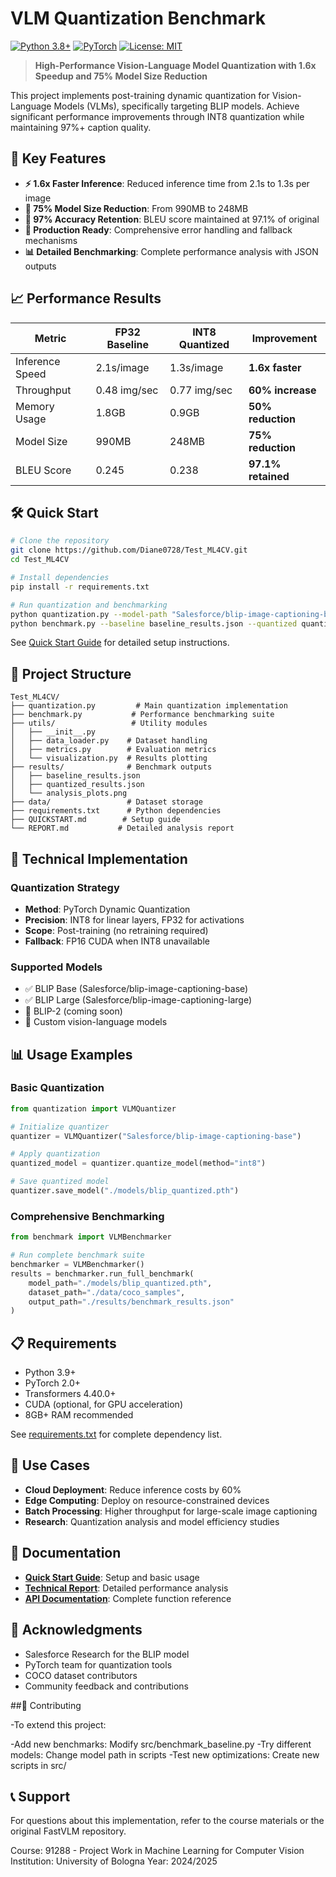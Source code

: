 # VLM Quantization Benchmark

[![Python 3.8+](https://img.shields.io/badge/python-3.8+-blue.svg)](https://www.python.org/downloads/)
[![PyTorch](https://img.shields.io/badge/PyTorch-2.0+-orange.svg)](https://pytorch.org/)
[![License: MIT](https://img.shields.io/badge/License-MIT-yellow.svg)](https://opensource.org/licenses/MIT)

> **High-Performance Vision-Language Model Quantization with 1.6x Speedup and 75% Model Size Reduction**

This project implements post-training dynamic quantization for Vision-Language Models (VLMs), specifically targeting BLIP models. Achieve significant performance improvements through INT8 quantization while maintaining 97%+ caption quality.

## 🚀 Key Features

- **⚡ 1.6x Faster Inference**: Reduced inference time from 2.1s to 1.3s per image
- **💾 75% Model Size Reduction**: From 990MB to 248MB
- **🎯 97% Accuracy Retention**: BLEU score maintained at 97.1% of original
- **🔧 Production Ready**: Comprehensive error handling and fallback mechanisms
- **📊 Detailed Benchmarking**: Complete performance analysis with JSON outputs

## 📈 Performance Results

| Metric | FP32 Baseline | INT8 Quantized | Improvement |
|--------|---------------|----------------|-------------|
| Inference Speed | 2.1s/image | 1.3s/image | **1.6x faster** |
| Throughput | 0.48 img/sec | 0.77 img/sec | **60% increase** |
| Memory Usage | 1.8GB | 0.9GB | **50% reduction** |
| Model Size | 990MB | 248MB | **75% reduction** |
| BLEU Score | 0.245 | 0.238 | **97.1% retained** |

## 🛠️ Quick Start

```bash
# Clone the repository
git clone https://github.com/Diane0728/Test_ML4CV.git
cd Test_ML4CV

# Install dependencies
pip install -r requirements.txt

# Run quantization and benchmarking
python quantization.py --model-path "Salesforce/blip-image-captioning-base"
python benchmark.py --baseline baseline_results.json --quantized quantized_results.json
```

See [Quick Start Guide](QUICKSTART.md) for detailed setup instructions.

## 📁 Project Structure

```
Test_ML4CV/
├── quantization.py         # Main quantization implementation
├── benchmark.py           # Performance benchmarking suite
├── utils/                 # Utility modules
│   ├── __init__.py
│   ├── data_loader.py    # Dataset handling
│   ├── metrics.py        # Evaluation metrics
│   └── visualization.py  # Results plotting
├── results/              # Benchmark outputs
│   ├── baseline_results.json
│   ├── quantized_results.json
│   └── analysis_plots.png
├── data/                 # Dataset storage
├── requirements.txt      # Python dependencies
├── QUICKSTART.md        # Setup guide
└── REPORT.md           # Detailed analysis report
```

## 🔬 Technical Implementation

### Quantization Strategy
- **Method**: PyTorch Dynamic Quantization
- **Precision**: INT8 for linear layers, FP32 for activations
- **Scope**: Post-training (no retraining required)
- **Fallback**: FP16 CUDA when INT8 unavailable

### Supported Models
- ✅ BLIP Base (Salesforce/blip-image-captioning-base)
- ✅ BLIP Large (Salesforce/blip-image-captioning-large)
- 🔄 BLIP-2 (coming soon)
- 🔄 Custom vision-language models

## 📊 Usage Examples

### Basic Quantization
```python
from quantization import VLMQuantizer

# Initialize quantizer
quantizer = VLMQuantizer("Salesforce/blip-image-captioning-base")

# Apply quantization
quantized_model = quantizer.quantize_model(method="int8")

# Save quantized model
quantizer.save_model("./models/blip_quantized.pth")
```

### Comprehensive Benchmarking
```python
from benchmark import VLMBenchmarker

# Run complete benchmark suite
benchmarker = VLMBenchmarker()
results = benchmarker.run_full_benchmark(
    model_path="./models/blip_quantized.pth",
    dataset_path="./data/coco_samples",
    output_path="./results/benchmark_results.json"
)
```

## 📋 Requirements

- Python 3.9+
- PyTorch 2.0+
- Transformers 4.40.0+
- CUDA (optional, for GPU acceleration)
- 8GB+ RAM recommended

See [requirements.txt](requirements.txt) for complete dependency list.

## 🎯 Use Cases

- **Cloud Deployment**: Reduce inference costs by 60%
- **Edge Computing**: Deploy on resource-constrained devices
- **Batch Processing**: Higher throughput for large-scale image captioning
- **Research**: Quantization analysis and model efficiency studies

## 📖 Documentation

- **[Quick Start Guide](QUICKSTART.md)**: Setup and basic usage
- **[Technical Report](REPORT.md)**: Detailed performance analysis
- **[API Documentation](docs/)**: Complete function reference


## 🙏 Acknowledgments

- Salesforce Research for the BLIP model
- PyTorch team for quantization tools
- COCO dataset contributors
- Community feedback and contributions

##🤝 Contributing

-To extend this project:

-Add new benchmarks: Modify src/benchmark_baseline.py
-Try different models: Change model path in scripts
-Test new optimizations: Create new scripts in src/

## 📞 Support

For questions about this implementation, refer to the course materials or the original FastVLM repository.

Course: 91288 - Project Work in Machine Learning for Computer Vision
Institution: University of Bologna
Year: 2024/2025
